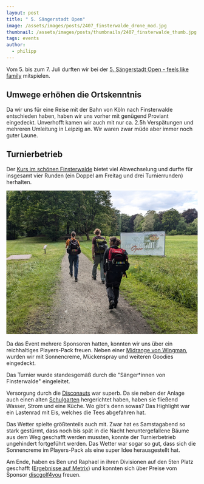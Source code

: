 ```yaml
---
layout: post
title: " 5. Sängerstadt Open"
image: /assets/images/posts/2407_finsterwalde_drone_mod.jpg
thumbnail: /assets/images/posts/thumbnails/2407_finsterwalde_thumb.jpg
tags: events
author:
  - philipp
---
```


Vom 5. bis zum 7. Juli durften wir bei der [5. Sängerstadt Open - feels like family](https://discgonauts.de/saengerstadt-open-2024-ein-rueckblick/) mitspielen. 

## Umwege erhöhen die Ortskenntnis

Da wir uns für eine Reise mit der Bahn von Köln nach Finsterwalde entschieden haben, haben wir uns vorher mit genügend Proviant eingedeckt. 
Unverhofft kamen wir auch mit nur ca. 2.5h Verspätungen und mehreren Umleitung in Leipzig an.
Wir waren zwar müde aber immer noch guter Laune.


## Turnierbetrieb

Der [Kurs im schönen Finsterwalde](https://udisc.com/courses/buergerheide-finsterwalde-9bO6) bietet viel Abwechselung und durfte für insgesamt vier Runden (ein Doppel am Freitag und drei Turnierrunden) herhalten.

![Angekommen](/assets/images/posts/2407_finsterwalde_arrival_mod.jpg)

Da das Event mehrere Sponsoren hatten, konnten wir uns über ein reichhaltiges Players-Pack freuen. 
Neben einer [Midrange von Wingman](https://www.wingmandiscs.com/en/havran), wurden wir mit Sonnencreme, Mückenspray und weiteren Goodies eingedeckt.

Das Turnier wurde standesgemäß durch die "Sänger*innen von Finsterwalde" eingeleitet.

Versorgung durch die [Disconauts](https://discgonauts.de/) war superb. 
Da sie neben der Anlage auch einen alten [Schulgarten](https://de.wikipedia.org/wiki/Schulgarten) hergerichtet haben, haben sie fließend Wasser, Strom und eine Küche. Wo gibt's denn sowas?
Das Highlight war ein Lastenrad mit Eis, welches die Tees abgefahren hat.

Das Wetter spielte größtenteils auch mit. Zwar hat es Samstagabend so stark gestürmt, dass noch bis spät in die Nacht heruntergefallene Bäume aus dem Weg geschafft werden mussten, konnte der Turnierbetrieb ungehindert fortgeführt werden. 
Das Wetter war sogar so gut, dass sich die Sonnencreme im Players-Pack als eine super Idee herausgestellt hat.

Am Ende, haben es Ben und Raphael in ihren Divisionen auf den 5ten Platz geschafft ([Ergebnisse auf Metrix](https://discgolfmetrix.com/2825113)) und konnten sich über Preise vom Sponsor [discgolf4you](https://discgolf4you.com) freuen.